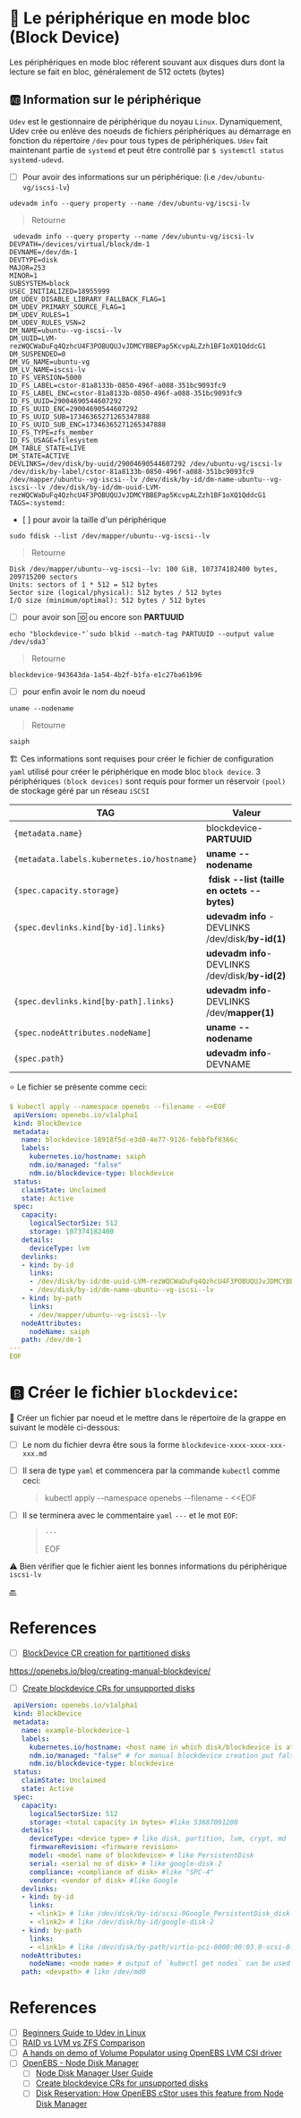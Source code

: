 # :roll_of_paper: Le périphérique en mode bloc (Block Device)

Les périphériques en mode bloc réferent souvant aux disques durs dont la lecture se fait en bloc, généralement de 512 octets (bytes)

## :ab: Information sur le périphérique 

`Udev` est le gestionnaire de périphérique du noyau `Linux`. Dynamiquement, Udev crée ou enlève des noeuds de fichiers périphériques au démarrage en fonction du répertoire `/dev` pour tous types de périphériques. `Udev` fait maintenant partie de `systemd` et peut être controllé par `$ systemctl status systemd-udevd`.

- [ ] Pour avoir des informations sur un périphérique: (i.e `/dev/ubuntu-vg/iscsi-lv`)

```
udevadm info --query property --name /dev/ubuntu-vg/iscsi-lv
```
> Retourne
```
 udevadm info --query property --name /dev/ubuntu-vg/iscsi-lv
DEVPATH=/devices/virtual/block/dm-1
DEVNAME=/dev/dm-1
DEVTYPE=disk
MAJOR=253
MINOR=1
SUBSYSTEM=block
USEC_INITIALIZED=18955999
DM_UDEV_DISABLE_LIBRARY_FALLBACK_FLAG=1
DM_UDEV_PRIMARY_SOURCE_FLAG=1
DM_UDEV_RULES=1
DM_UDEV_RULES_VSN=2
DM_NAME=ubuntu--vg-iscsi--lv
DM_UUID=LVM-rezWQCWaDuFq4QzhcU4F3POBUQUJvJDMCYBBEPap5KcvpALZzh1BF1oXQ1QddcG1
DM_SUSPENDED=0
DM_VG_NAME=ubuntu-vg
DM_LV_NAME=iscsi-lv
ID_FS_VERSION=5000
ID_FS_LABEL=cstor-81a8133b-0850-496f-a088-351bc9093fc9
ID_FS_LABEL_ENC=cstor-81a8133b-0850-496f-a088-351bc9093fc9
ID_FS_UUID=29004690544607292
ID_FS_UUID_ENC=29004690544607292
ID_FS_UUID_SUB=17346365271265347888
ID_FS_UUID_SUB_ENC=17346365271265347888
ID_FS_TYPE=zfs_member
ID_FS_USAGE=filesystem
DM_TABLE_STATE=LIVE
DM_STATE=ACTIVE
DEVLINKS=/dev/disk/by-uuid/29004690544607292 /dev/ubuntu-vg/iscsi-lv /dev/disk/by-label/cstor-81a8133b-0850-496f-a088-351bc9093fc9 /dev/mapper/ubuntu--vg-iscsi--lv /dev/disk/by-id/dm-name-ubuntu--vg-iscsi--lv /dev/disk/by-id/dm-uuid-LVM-rezWQCWaDuFq4QzhcU4F3POBUQUJvJDMCYBBEPap5KcvpALZzh1BF1oXQ1QddcG1
TAGS=:systemd:
```

- [ ] pour avoir la taille d'un périphérique

```
sudo fdisk --list /dev/mapper/ubuntu--vg-iscsi--lv
```
> Retourne
```
Disk /dev/mapper/ubuntu--vg-iscsi--lv: 100 GiB, 107374182400 bytes, 209715200 sectors
Units: sectors of 1 * 512 = 512 bytes
Sector size (logical/physical): 512 bytes / 512 bytes
I/O size (minimum/optimal): 512 bytes / 512 bytes
```

- [ ] pour avoir son :id: ou encore son **PARTUUID**

```
echo "blockdevice-"`sudo blkid --match-tag PARTUUID --output value /dev/sda3`
```
> Retourne
```
blockdevice-943643da-1a54-4b2f-b1fa-e1c27ba61b96
```

- [ ] pour enfin avoir le nom du noeud

```
uname --nodename
```
> Retourne
```
saiph
```

:building_construction: Ces informations sont requises pour créer le fichier de configuration `yaml` utilisé pour créer le périphérique en mode bloc `block device`. 3 périphériques `(block devices)` sont requis pour former un réservoir `(pool)` de stockage géré par un réseau `iSCSI`

| TAG | Valeur |
|--------------------------------------------|------------------------------------|
| `{metadata.name}`                          | blockdevice-**PARTUUID**           |
| `{metadata.labels.kubernetes.io/hostname}` | **uname --nodename**               |
| `{spec.capacity.storage}`                  | **fdisk --list (taille en octets -- bytes)** |
| `{spec.devlinks.kind[by-id].links}`        | **udevadm info** - DEVLINKS /dev/disk/**by-id(1)**  |
|                                            | **udevadm info**- DEVLINKS /dev/disk/**by-id(2)**  |
| `{spec.devlinks.kind[by-path].links}`      | **udevadm info**- DEVLINKS /dev/**mapper(1)**      |
| `{spec.nodeAttributes.nodeName]`           | **uname --nodename**               |
| `{spec.path}`                              | **udevadm info**- DEVNAME |

:star: Le fichier se présente comme ceci:

```yaml
$ kubectl apply --namespace openebs --filename - <<EOF 
 apiVersion: openebs.io/v1alpha1
 kind: BlockDevice
 metadata:
   name: blockdevice-18918f5d-e3d0-4e77-9126-febbfbf0366c
   labels:
     kubernetes.io/hostname: saiph
     ndm.io/managed: "false"
     ndm.io/blockdevice-type: blockdevice
 status:
   claimState: Unclaimed
   state: Active
 spec:
   capacity:
     logicalSectorSize: 512
     storage: 107374182400
   details:
     deviceType: lvm
   devlinks:
   - kind: by-id
     links:
     - /dev/disk/by-id/dm-uuid-LVM-rezWQCWaDuFq4QzhcU4F3POBUQUJvJDMCYBBEPap5KcvpALZzh1BF1oXQ1QddcG1
     - /dev/disk/by-id/dm-name-ubuntu--vg-iscsi--lv
   - kind: by-path
     links:
     - /dev/mapper/ubuntu--vg-iscsi--lv
   nodeAttributes:
     nodeName: saiph
   path: /dev/dm-1
---
EOF
```

# :b: Créer le fichier `blockdevice`:

:round_pushpin: Créer un fichier par noeud et le mettre dans le répertoire de la grappe en suivant le modèle ci-dessous:

- [ ] Le nom du fichier devra être sous la forme `blockdevice-xxxx-xxxx-xxx-xxx.md`

- [ ] Il sera de type `yaml` et commencera par la commande `kubectl` comme ceci:
  >  kubectl apply --namespace openebs --filename - <<EOF 

- [ ] Il se terminera avec le commentaire `yaml` `---` et le mot `EOF`:
  > `---`
  > 
  > EOF

:warning: Bien vérifier que le fichier aient les bonnes informations du périphérique `iscsi-lv`

[:back:](../#roll_of_paper-le-périphérique-block-device)


# References

- [ ] [BlockDevice CR creation for partitioned disks](https://mdap.zendesk.com/hc/en-us/articles/360033465571-BlockDevice-CR-creation-for-partitioned-disks)

https://openebs.io/blog/creating-manual-blockdevice/

 - [ ] [Create blockdevice CRs for unsupported disks](https://openebs.io/docs/user-guides/ndm#create-blockdevice-crs-for-unsupported-disks)

 
```yaml
 apiVersion: openebs.io/v1alpha1
 kind: BlockDevice
 metadata:
   name: example-blockdevice-1
   labels:
     kubernetes.io/hostname: <host name in which disk/blockdevice is attached> # like gke-openebs-user-default-pool-044afcb8-bmc0
     ndm.io/managed: "false" # for manual blockdevice creation put false
     ndm.io/blockdevice-type: blockdevice
 status:
   claimState: Unclaimed
   state: Active
 spec:
   capacity:
     logicalSectorSize: 512
     storage: <total capacity in bytes> #like 53687091200
   details:
     deviceType: <device type> # like disk, partition, lvm, crypt, md
     firmwareRevision: <firmware revision>
     model: <model name of blockdevice> # like PersistentDisk
     serial: <serial no of disk> # like google-disk-2
     compliance: <compliance of disk> #like "SPC-4"
     vendor: <vendor of disk> #like Google
   devlinks:
   - kind: by-id
     links:
     - <link1> # like /dev/disk/by-id/scsi-0Google_PersistentDisk_disk-2
     - <link2> # like /dev/disk/by-id/google-disk-2
   - kind: by-path
     links:
     - <link1> # like /dev/disk/by-path/virtio-pci-0000:00:03.0-scsi-0:0:2:0
   nodeAttributes:
     nodeName: <node name> # output of `kubectl get nodes` can be used
   path: <devpath> # like /dev/md0
```

 # References

- [ ] [Beginners Guide to Udev in Linux](https://www.thegeekdiary.com/beginners-guide-to-udev-in-linux)
- [ ] [RAID vs LVM vs ZFS Comparison](https://computingforgeeks.com/raid-vs-lvm-vs-zfs-comparison/)
- [ ] [A hands on demo of Volume Populator using OpenEBS LVM CSI driver](https://openebs.io/blog/a-hands-on-demo-of-volume-populator-using-openebs-lvm-csi-driver)
 - [ ] [OpenEBS - Node Disk Manager](https://openebs.io/docs/concepts/ndm)
    - [ ] [Node Disk Manager User Guide](https://openebs.io/docs/user-guides/ndm)
    - [ ] [Create blockdevice CRs for unsupported disks](https://openebs.io/docs/user-guides/ndm#create-blockdevice-crs-for-unsupported-disks)
    - [ ] [Disk Reservation: How OpenEBS cStor uses this feature from Node Disk Manager](https://medium.com/@sonasingh46/disk-reservation-how-openebs-cstor-uses-this-feature-from-node-disk-manager-d4ff4f96b5d7)
